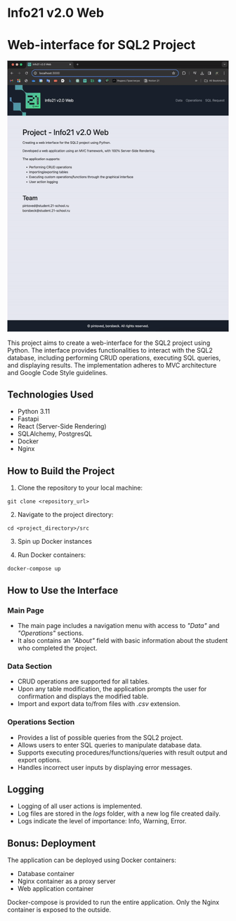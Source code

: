 # Info21 v2.0 Web
# Web-interface for SQL2 Project

![Info21 v2.0 Web](misc/images/main.gif)


This project aims to create a web-interface for the SQL2 project using Python. The interface provides functionalities to interact with the SQL2 database, including performing CRUD operations, executing SQL queries, and displaying results. The implementation adheres to MVC architecture and Google Code Style guidelines.

## Technologies Used

- Python 3.11
- Fastapi
- React (Server-Side Rendering)
- SQLAlchemy, PostgresQL
- Docker
- Nginx

## How to Build the Project

1. Clone the repository to your local machine:

```
git clone <repository_url>
```

2. Navigate to the project directory:

```
cd <project_directory>/src
```
3. Spin up Docker instances

4. Run Docker containers:

```
docker-compose up
```

## How to Use the Interface

### Main Page

- The main page includes a navigation menu with access to *"Data"* and *"Operations"* sections.
- It also contains an *"About"* field with basic information about the student who completed the project.

### Data Section

- CRUD operations are supported for all tables.
- Upon any table modification, the application prompts the user for confirmation and displays the modified table.
- Import and export data to/from files with *.csv* extension.

### Operations Section

- Provides a list of possible queries from the SQL2 project.
- Allows users to enter SQL queries to manipulate database data.
- Supports executing procedures/functions/queries with result output and export options.
- Handles incorrect user inputs by displaying error messages.

## Logging

- Logging of all user actions is implemented.
- Log files are stored in the *logs* folder, with a new log file created daily.
- Logs indicate the level of importance: Info, Warning, Error.

## Bonus: Deployment

The application can be deployed using Docker containers:

- Database container
- Nginx container as a proxy server
- Web application container

Docker-compose is provided to run the entire application. Only the Nginx container is exposed to the outside.
